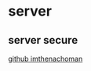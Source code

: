# server

## server secure

[ github imthenachoman ](https://github.com/imthenachoman/How-To-Secure-A-Linux-Server)
